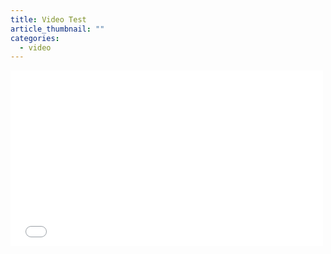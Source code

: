 ```yaml
---
title: Video Test
article_thumbnail: ""
categories:
  - video
---
```

<iframe style="width: 500px; height: 281px;" src="//www.youtube.com/embed/7TSyEnJe5qc" frameborder="0" allowfullscreen=""></iframe>